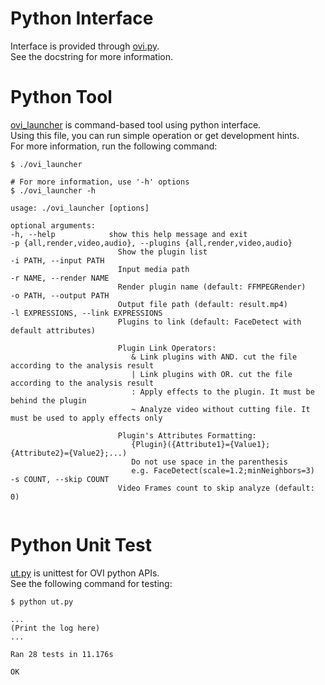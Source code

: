# Python Interface
Interface is provided through [ovi.py](ovi.py). </br>
See the docstring for more information. </br>

# Python Tool
[ovi_launcher](ovi_launcher) is command-based tool using python interface. </br>
Using this file, you can run simple operation or get development hints. </br>
For more information, run the following command: </br>
   ```console
   $ ./ovi_launcher

   # For more information, use '-h' options
   $ ./ovi_launcher -h

   usage: ./ovi_launcher [options]

   optional arguments:
   -h, --help            show this help message and exit
   -p {all,render,video,audio}, --plugins {all,render,video,audio}
                           Show the plugin list
   -i PATH, --input PATH
                           Input media path
   -r NAME, --render NAME
                           Render plugin name (default: FFMPEGRender)
   -o PATH, --output PATH
                           Output file path (default: result.mp4)
   -l EXPRESSIONS, --link EXPRESSIONS
                           Plugins to link (default: FaceDetect with default attributes)

                           Plugin Link Operators:
                              &	Link plugins with AND. cut the file according to the analysis result
                              |	Link plugins with OR. cut the file according to the analysis result
                              :	Apply effects to the plugin. It must be behind the plugin
                              ~	Analyze video without cutting file. It must be used to apply effects only

                           Plugin's Attributes Formatting:
                              {Plugin}({Attribute1}={Value1};{Attribute2}={Value2};...)
                              Do not use space in the parenthesis
                              e.g. FaceDetect(scale=1.2;minNeighbors=3)
   -s COUNT, --skip COUNT
                           Video Frames count to skip analyze (default: 0)


   ```

# Python Unit Test
[ut.py](ut.py) is unittest for OVI python APIs. </br>
See the following command for testing: </br>
   ```console
   $ python ut.py

   ...
   (Print the log here)
   ...

   Ran 28 tests in 11.176s

   OK
   ```

